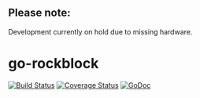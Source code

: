 Please note:
-------

Development currently on hold due to missing hardware.

# go-rockblock
[![Build Status](https://travis-ci.org/JanBerktold/go-rockblock.svg)](https://travis-ci.org/JanBerktold/go-rockblock) [![Coverage Status](https://coveralls.io/repos/JanBerktold/go-rockblock/badge.svg?branch=master)](https://coveralls.io/r/JanBerktold/go-rockblock?branch=master) [![GoDoc](https://godoc.org/github.com/JanBerktold/go-rockblock?status.svg)](https://godoc.org/github.com/JanBerktold/go-rockblock)
